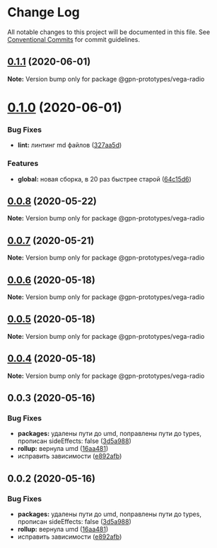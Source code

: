 # Change Log

All notable changes to this project will be documented in this file.
See [Conventional Commits](https://conventionalcommits.org) for commit guidelines.

## [0.1.1](https://github.com/gpn-prototypes/vega-ui/compare/@gpn-prototypes/vega-radio@0.1.0...@gpn-prototypes/vega-radio@0.1.1) (2020-06-01)

**Note:** Version bump only for package @gpn-prototypes/vega-radio

# [0.1.0](https://github.com/gpn-prototypes/vega-ui/compare/@gpn-prototypes/vega-radio@0.0.8...@gpn-prototypes/vega-radio@0.1.0) (2020-06-01)

### Bug Fixes

- **lint:** линтинг md файлов ([327aa5d](https://github.com/gpn-prototypes/vega-ui/commit/327aa5d3aa706f0e164a572ae1360d504e89979d))

### Features

- **global:** новая сборка, в 20 раз быстрее старой ([64c15d6](https://github.com/gpn-prototypes/vega-ui/commit/64c15d6c8e5934386d2820e120b64bb7ed2391f3))

## [0.0.8](https://github.com/gpn-prototypes/vega-ui/compare/@gpn-prototypes/vega-radio@0.0.7...@gpn-prototypes/vega-radio@0.0.8) (2020-05-22)

**Note:** Version bump only for package @gpn-prototypes/vega-radio

## [0.0.7](https://github.com/gpn-prototypes/vega-ui/compare/@gpn-prototypes/vega-radio@0.0.6...@gpn-prototypes/vega-radio@0.0.7) (2020-05-21)

**Note:** Version bump only for package @gpn-prototypes/vega-radio

## [0.0.6](https://github.com/gpn-prototypes/vega-ui/compare/@gpn-prototypes/vega-radio@0.0.5...@gpn-prototypes/vega-radio@0.0.6) (2020-05-18)

**Note:** Version bump only for package @gpn-prototypes/vega-radio

## [0.0.5](https://github.com/gpn-prototypes/vega-ui/compare/@gpn-prototypes/vega-radio@0.0.3...@gpn-prototypes/vega-radio@0.0.5) (2020-05-18)

**Note:** Version bump only for package @gpn-prototypes/vega-radio

## [0.0.4](https://github.com/gpn-prototypes/vega-ui/compare/@gpn-prototypes/vega-radio@0.0.3...@gpn-prototypes/vega-radio@0.0.4) (2020-05-18)

**Note:** Version bump only for package @gpn-prototypes/vega-radio

## 0.0.3 (2020-05-16)

### Bug Fixes

- **packages:** удалены пути до umd, поправлены пути до types, прописан sideEffects: false ([3d5a988](https://github.com/gpn-prototypes/vega-ui/commit/3d5a98871aece5d6c79be112e2e60ecd0529694e))
- **rollup:** вернула umd ([16aa481](https://github.com/gpn-prototypes/vega-ui/commit/16aa48132ca6c3934b3b12aa079f8645a0efc89b))
- исправить зависимости ([e892afb](https://github.com/gpn-prototypes/vega-ui/commit/e892afb5368b7ed2c6bdd4c77e08917e033f75ed))

## 0.0.2 (2020-05-16)

### Bug Fixes

- **packages:** удалены пути до umd, поправлены пути до types, прописан sideEffects: false ([3d5a988](https://github.com/gpn-prototypes/vega-ui/commit/3d5a98871aece5d6c79be112e2e60ecd0529694e))
- **rollup:** вернула umd ([16aa481](https://github.com/gpn-prototypes/vega-ui/commit/16aa48132ca6c3934b3b12aa079f8645a0efc89b))
- исправить зависимости ([e892afb](https://github.com/gpn-prototypes/vega-ui/commit/e892afb5368b7ed2c6bdd4c77e08917e033f75ed))
